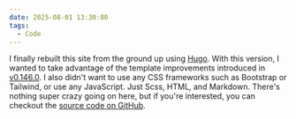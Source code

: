 ```yaml
---
date: 2025-08-01 13:30:00
tags:
  - Code
---
```


I finally rebuilt this site from the ground up using [Hugo](https://gohugo.io/). With this version, I wanted to take advantage of the template improvements introduced in [v0.146.0](https://gohugo.io/templates/new-templatesystem-overview/). I also didn't want to use any CSS frameworks such as Bootstrap or Tailwind, or use any JavaScript. Just Scss, HTML, and Markdown. There's nothing super crazy going on here, but if you're interested, you can checkout the [source code on GitHub](https://github.com/squidfingers/squidfingers.github.io).
